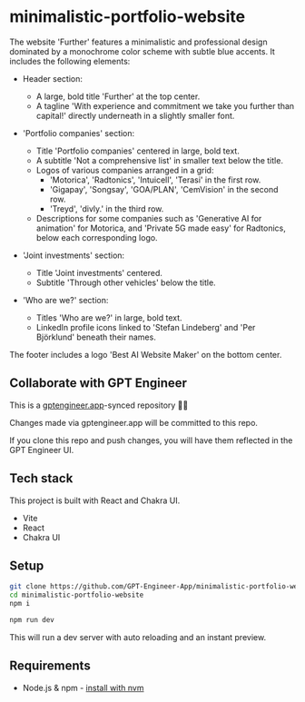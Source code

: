 # minimalistic-portfolio-website

The website 'Further' features a minimalistic and professional design dominated by a monochrome color scheme with subtle blue accents. It includes the following elements:

- Header section:
  - A large, bold title 'Further' at the top center.
  - A tagline 'With experience and commitment we take you further than capital!' directly underneath in a slightly smaller font.

- 'Portfolio companies' section:
  - Title 'Portfolio companies' centered in large, bold text.
  - A subtitle 'Not a comprehensive list' in smaller text below the title.
  - Logos of various companies arranged in a grid:
    - 'Motorica', 'Radtonics', 'Intuicell', 'Terasi' in the first row.
    - 'Gigapay', 'Songsay', 'GOA/PLAN', 'CemVision' in the second row.
    - 'Treyd', 'divly.' in the third row.
  - Descriptions for some companies such as 'Generative AI for animation' for Motorica, and 'Private 5G made easy' for Radtonics, below each corresponding logo.

- 'Joint investments' section:
  - Title 'Joint investments' centered.
  - Subtitle 'Through other vehicles' below the title.

- 'Who are we?' section:
  - Titles 'Who are we?' in large, bold text.
  - LinkedIn profile icons linked to 'Stefan Lindeberg' and 'Per Björklund' beneath their names.

The footer includes a logo 'Best AI Website Maker' on the bottom center.

## Collaborate with GPT Engineer

This is a [gptengineer.app](https://gptengineer.app)-synced repository 🌟🤖

Changes made via gptengineer.app will be committed to this repo.

If you clone this repo and push changes, you will have them reflected in the GPT Engineer UI.

## Tech stack

This project is built with React and Chakra UI.

- Vite
- React
- Chakra UI

## Setup

```sh
git clone https://github.com/GPT-Engineer-App/minimalistic-portfolio-website.git
cd minimalistic-portfolio-website
npm i
```

```sh
npm run dev
```

This will run a dev server with auto reloading and an instant preview.

## Requirements

- Node.js & npm - [install with nvm](https://github.com/nvm-sh/nvm#installing-and-updating)
